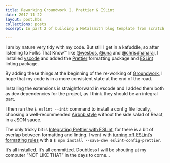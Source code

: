 ```yaml
---
title: Reworking Groundwork 2. Prettier & ESLint
date: 2017-11-22
layout: post.hbs
collections: posts
excerpt: In part 2 of building a Metalsmith blog template from scratch, I look at Prettier and ESLint for making my code right and nice

---
```


I am by nature very tidy with my code. But still I get in a kafuddle, so after listening to Folks That Know™ like [@wesbos](https://twitter.com/wesbos), [@una](https://twitter.com/una) and [@chrisdhanaraj](https://twitter.com/chrisdhanaraj), I installed [vscode](https://code.visualstudio.com/) and added the [Prettier](https://marketplace.visualstudio.com/items?itemName=esbenp.prettier-vscode) formatting package and [ESLint](https://marketplace.visualstudio.com/items?itemName=dbaeumer.vscode-eslint) linting package.

By adding these things at the beginning of the re-working of [Groundwork](https://www.groundwork.rocks/), I hope that my code is in a more consistent state at the end of the road.

Installing the extensions is straightforward in vscode and I added them both as dev dependencies for the project, as I think they should be an integral part. 

I then ran the `$ eslint --init` command to install a config file locally, choosing a well-recommended [Airbnb style](https://www.npmjs.com/package/eslint-config-airbnb) without the side salad of React, in a JSON sauce.

The only tricky bit is [Integrating Prettier with ESLint](https://prettier.io/docs/en/eslint.html#turn-off-eslint-s-formatting-rules), for there is a bit of overlap between formatting and linting. I went with [turning off ESLint’s formatting rules](https://prettier.io/docs/en/eslint.html#turn-off-eslint-s-formatting-rules) with a `$ npm install --save-dev eslint-config-prettier`. 

It’s all installed. It’s all committed. Doubtless I will be shouting at my computer ”NOT LIKE THAT” in the days to come…
